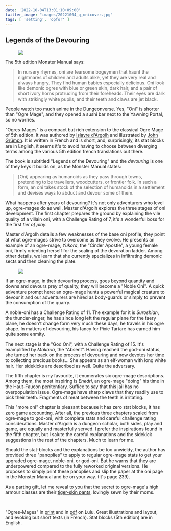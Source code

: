 ```yaml
---
date: '2022-10-04T13:01:10+09:00'
twitter_image: "images/20221004_q_onicover.jpg"
tags: [ 'setting', 'opfor' ]
---
```


## Legends of the Devouring

<figure class="right largest noborder">
<a href="https://www.lulu.com/shop/islayre-dargolh-and-john-gr%C3%BCmph/les-%C3%A9lucubrations-de-lhorloger-ogres-mages/ebook/product-n8eyen.html?q="><img src="images/20221004_ogre.jpg" loading="lazy" /></a>
<figcaption>
</figcaption>
</figure>

The 5th edition Monster Manual says:

> In nursery rhymes, oni are fearsome bogeymen that haunt the nightmares of children and adults alike, yet they are very real and always hungry. They find human babies especially delicious. Oni look like demonic ogres with blue or green skin, dark hair, and a pair of short ivory horns protruding from their foreheads. Their eyes are dark with strikingly white pupils, and their teeth and claws are jet black.

People watch too much anime in the Dungeonverse. Yes, "Oni" is shorter than "Ogre Mage", and they opened a sushi bar next to the Yawning Portal, so no worries.

"Ogres-Mages" is a compact but rich extension to the classical Ogre Mage of 5th edition. It was authored by [Islayre d'Argolh](https://www.lulu.com/search?contributor=Islayre+d%27Argolh&adult_audience_rating=00) and illustrated by [John Grümph](https://legrumph.org/Terrier/public/). It is written in French and is short, and, surprisingly, its stat blocks are in English, it seems it's to avoid having to choose between diverging terms among the various 5th edition french translations out there.

The book is subtitled "Legends of the Devouring" and the _devouring_ is one of they keys it builds on, as the Monster Manual states:

> [Oni] appearing as humanoids as they pass through towns, pretending to be travellers, woodcutters, or frontier folk. In such a form, an oni takes stock of the selection of humanoids in a settlement and devises ways to abduct and devour some of them.

What happens after years of devouring? It's not only adventurers who level up, ogre-mages do as well. Master d'Argolh explores the three stages of oni development. The first chapter prepares the ground by explaining the vile quality of a villain oni, with a Challenge Rating of 7, it's a wonderful boss for the first _tier of play_.

Master d'Argolh details a few weaknesses of the base oni profile, they point at what ogre-mages strive to overcome as they evolve. He presents an example of an ogre-mage, _Yukora_, the "Cinder Apostle", a young female oni, firmly orienting herself for the scaling of the devoration ladder. Among other details, we learn that she currently specializes in infiltrating demonic sects and then cleaning the plate.

<figure class="left large">
<a href="https://www.lulu.com/shop/islayre-dargolh-and-john-gr%C3%BCmph-/les-%C3%A9lucubrations-de-lhorloger-ogres-mages/paperback/product-qv4mqm.html?q="><img src="images/20221004_onicover.jpg" loading="lazy" /></a>
<figcaption>
</figcaption>
</figure>

If an ogre-mage, in their devouring process, goes beyond quantity and downs and devours prey of quality, they will become a "Noble Oni". A quick adventure prompt here: an ogre-mage hunts a powerful magical creature to devour it and our adventurers are hired as body-guards or simply to prevent the consumption of the quarry.

A noble-oni has a Challenge Rating of 11. The example for it is _Suroshian_, the thunder-singer, he has since long left the regular plane for the faery plane, he doesn't change form very much these days, he travels in his ogre shape. In matters of devouring, his fancy for Pixie Tartare has earned him quite some enmity.

The next stage is the "God Oni", with a Challenge Rating of 15. It's examplified by _Makaria_, the "Absent". Having reached the god-oni status, she turned her back on the process of devouring and now devotes her time to collecting precious books... She appears as an elf-woman with long white hair. Her sidekicks are described as well. Quite the adversary.

The fifth chapter is my favourite, it enumerates six ogre-mage descriptions. Among them, the most inspiring is _Enedri_, an ogre-mage "doing" his time in the Haut-Faucon penitentiary. Suffice to say that this jail has no overpopulation issue. Ogre-mage have sharp claws that they readily use to pick their teeth. Fragments of meat between the teeth is irritating.

This "more oni" chapter is pleasant because it has zero stat blocks, it has zero game accounting. After all, the previous three chapters scaled from ogre-mage to god-oni, with complete stats and careful challenge rating considerations. Master d'Argolh is a dungeon scholar, both sides, play and game, are equally and masterfully served. I prefer the inspirations found in the fifth chapter, but I salute the careful explanations and the sidekick suggestions in the rest of the chapters. Much to learn for me.

Should the stat-blocks and the explanations be too unwieldy, the author has provided three "panoplies" to apply to regular ogre-mage stats to get your upgraded ogre-mage, noble-oni, or god-oni. But he warns that they are underpowered compared to the fully reworked original versions. He proposes to simply print these panoplies and slip the paper at the oni page in the Monster Manual and be on your way. (It's page 239).

As a parting gift, let me reveal to you that the secret to ogre-mage's high armour classes are their [tiger-skin pants](https://www.youtube.com/watch?v=YHhdG2AAoQ8), lovingly sewn by their moms.

&nbsp;

"Ogres-Mages" in [print](https://www.lulu.com/shop/islayre-dargolh-and-john-gr%C3%BCmph-/les-%C3%A9lucubrations-de-lhorloger-ogres-mages/paperback/product-qv4mqm.html?q=) and in [pdf](https://www.lulu.com/shop/islayre-dargolh-and-john-gr%C3%BCmph/les-%C3%A9lucubrations-de-lhorloger-ogres-mages/ebook/product-n8eyen.html?q=) on Lulu. Great illustrations and layout, and evoking but short texts (in French). Stat blocks (5th edition) are in English.


<!-- 20 7 -->

